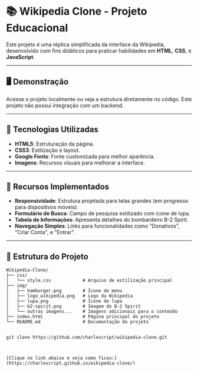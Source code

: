 # 📚 **Wikipedia Clone - Projeto Educacional**

Este projeto é uma réplica simplificada da interface da Wikipedia, desenvolvido com fins didáticos para praticar habilidades em **HTML**, **CSS**, e **JavaScript**.

---

## 🖥️ **Demonstração**
Acesse o projeto localmente ou veja a estrutura diretamente no código. Este projeto não possui integração com um backend.

---

## 🧰 **Tecnologias Utilizadas**
- **HTML5**: Estruturação da página.
- **CSS3**: Estilização e layout.
- **Google Fonts**: Fonte customizada para melhor aparência.
- **Imagens**: Recursos visuais para melhorar a interface.

---

## 🌟 **Recursos Implementados**
- **Responsividade**: Estrutura projetada para telas grandes (em progresso para dispositivos móveis).
- **Formulário de Busca**: Campo de pesquisa estilizado com ícone de lupa.
- **Tabela de Informações**: Apresenta detalhes do bombardeiro B-2 Spirit.
- **Navegação Simples**: Links para funcionalidades como "Donativos", "Criar Conta", e "Entrar".

---

## 📂 **Estrutura do Projeto**
```plaintext
Wikipedia-Clone/
├── css/
│   └── style.css            # Arquivo de estilização principal
├── img/
│   ├── hamburger.png        # Ícone de menu
│   ├── logo_wikipedia.png   # Logo da Wikipedia
│   ├── lupa.png             # Ícone de lupa
│   ├── b2-spirit.png        # Imagem do B-2 Spirit
│   └── outras imagens...    # Imagens adicionais para o conteúdo
├── index.html               # Página principal do projeto
└── README.md                # Documentação do projeto


git clone https://github.com/charlescript/wikipedia-clone.git



[Clique no link abaixo e veja como ficou:](https://charlescript.github.io/wikipedia-clone/)
